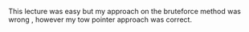 This lecture was easy but my approach on the bruteforce method was wrong , however my tow pointer approach was correct.